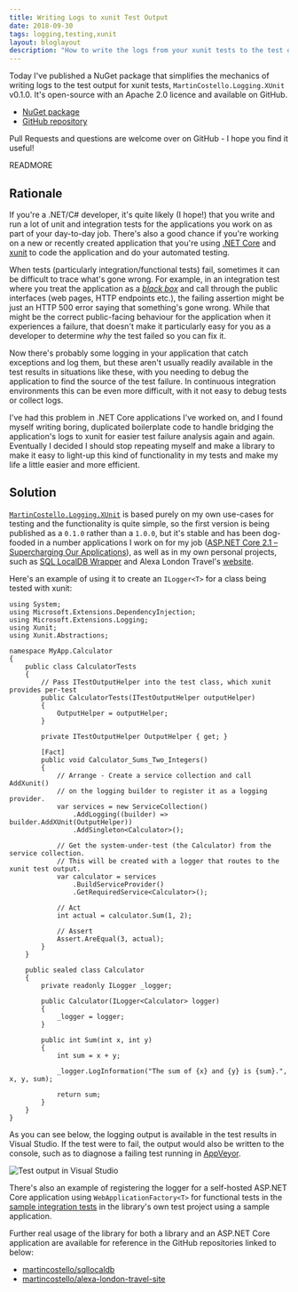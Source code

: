 ```yaml
---
title: Writing Logs to xunit Test Output
date: 2018-09-30
tags: logging,testing,xunit
layout: bloglayout
description: "How to write the logs from your xunit tests to the test output."
---
```


Today I've published a NuGet package that simplifies the mechanics of writing logs to the test output for xunit tests, `MartinCostello.Logging.XUnit` v0.1.0. It's open-source with an Apache 2.0 licence and available on GitHub.

  * [NuGet package](https://www.nuget.org/packages/MartinCostello.Logging.XUnit/ "MartinCostello.Logging.XUnit on NuGet.org")
  * [GitHub repository](https://github.com/martincostello/xunit-logging "MartinCostello.Logging.XUnit on GitHub.com")

Pull Requests and questions are welcome over on GitHub - I hope you find it useful!

READMORE

## Rationale

If you're a .NET/C# developer, it's quite likely (I hope!) that you write and run a lot of unit and integration tests for the applications you work on as part of your day-to-day job. There's also a good chance if you're working on a new or recently created application that you're using [.NET Core](https://dot.net ".NET Core website") and [xunit](https://xunit.github.io/ "xUnit.net website") to code the application and do your automated testing.

When tests (particularly integration/functional tests) fail, sometimes it can be difficult to trace what's gone wrong. For example, in an integration test where you treat the application as a [_black box_](https://en.wikipedia.org/wiki/Black-box_testing "Black-box testing on Wikipedia") and call through the public interfaces (web pages, HTTP endpoints etc.), the failing assertion might be just an HTTP 500 error saying that something's gone wrong. While that might be the correct public-facing behaviour for the application when it experiences a failure, that doesn't make it particularly easy for you as a developer to determine _why_ the test failed so you can fix it.

Now there's probably some logging in your application that catch exceptions and log them, but these aren't usually readily available in the test results in situations like these, with you needing to debug the application to find the source of the test failure. In continuous integration environments this can be even more difficult, with it not easy to debug tests or collect logs.

I've had this problem in .NET Core applications I've worked on, and I found myself writing boring, duplicated boilerplate code to handle bridging the application's logs to xunit for easier test failure analysis again and again. Eventually I decided I should stop repeating myself and make a library to make it easy to light-up this kind of functionality in my tests and make my life a little easier and more efficient.

## Solution

[`MartinCostello.Logging.XUnit`](https://www.nuget.org/packages/MartinCostello.Logging.XUnit/ "MartinCostello.Logging.XUnit on NuGet.org") is based purely on my own use-cases for testing and the functionality is quite simple, so the first version is being published as a `0.1.0` rather than a `1.0.0`, but it's stable and has been dog-fooded in a number applications I work on for my job ([ASP.NET Core 2.1 – Supercharging Our Applications](https://tech.just-eat.com/2018/06/14/aspnet-core-21-supercharging-our-applications/ "ASP.NET Core 2.1 – Supercharging Our Applications")), as well as in my own personal projects, such as [SQL LocalDB Wrapper](https://github.com/martincostello/sqllocaldb "SQL LocalDB Wrapper on GitHub.com") and Alexa London Travel's [website](https://github.com/martincostello/alexa-london-travel-site "alexa-london-travel-site on GitHub.com").

Here's an example of using it to create an `ILogger<T>` for a class being tested with xunit:

```
using System;
using Microsoft.Extensions.DependencyInjection;
using Microsoft.Extensions.Logging;
using Xunit;
using Xunit.Abstractions;

namespace MyApp.Calculator
{
    public class CalculatorTests
    {
        // Pass ITestOutputHelper into the test class, which xunit provides per-test
        public CalculatorTests(ITestOutputHelper outputHelper)
        {
            OutputHelper = outputHelper;
        }

        private ITestOutputHelper OutputHelper { get; }

        [Fact]
        public void Calculator_Sums_Two_Integers()
        {
            // Arrange - Create a service collection and call AddXunit()
            // on the logging builder to register it as a logging provider.
            var services = new ServiceCollection()
                .AddLogging((builder) => builder.AddXUnit(OutputHelper))
                .AddSingleton<Calculator>();

            // Get the system-under-test (the Calculator) from the service collection.
            // This will be created with a logger that routes to the xunit test output.
            var calculator = services
                .BuildServiceProvider()
                .GetRequiredService<Calculator>();

            // Act
            int actual = calculator.Sum(1, 2);

            // Assert
            Assert.AreEqual(3, actual);
        }
    }

    public sealed class Calculator
    {
        private readonly ILogger _logger;

        public Calculator(ILogger<Calculator> logger)
        {
            _logger = logger;
        }

        public int Sum(int x, int y)
        {
            int sum = x + y;

            _logger.LogInformation("The sum of {x} and {y} is {sum}.", x, y, sum);

            return sum;
        }
    }
}
```

As you can see below, the logging output is available in the test results in Visual Studio. If the test were to fail, the output would also be written to the console, such as to diagnose a failing test running in [AppVeyor](https://www.appveyor.com/ "AppVeyor website").

<img class="img-fluid mx-auto d-block" src="https://cdn.martincostello.com/xunit-logging-vs-test-output.png" alt="Test output in Visual Studio" title="Test output in Visual Studio">

There's also an example of registering the logger for a self-hosted ASP.NET Core application using `WebApplicationFactory<T>` for functional tests in the [sample integration tests](https://github.com/martincostello/xunit-logging/blob/c83d15591df4b5b31f2b40ee43d9b67cf8d628d5/tests/Logging.XUnit.Tests/Integration/HttpApplicationTests.cs "Example HTTP integration tests") in the library's own test project using a sample application.

Further real usage of the library for both a library and an ASP.NET Core application are available for reference in the GitHub repositories linked to below:

  * [martincostello/sqllocaldb](https://github.com/martincostello/sqllocaldb/blob/fc3cd5d8539b5c8bb9d86896f0a2eae37ab6fa24/samples/TodoApp.Tests/TodoRepositoryTests.cs "martincostello/sqllocaldb sample tests on GitHub.com")
  * [martincostello/alexa-london-travel-site](https://github.com/martincostello/alexa-london-travel-site/tree/c43c297d903c04196cc8eb66caf70b1cb32aef25/tests/LondonTravel.Site.Tests/Integration "martincostello/alexa-london-travel-site integration tests on GitHub.com")
